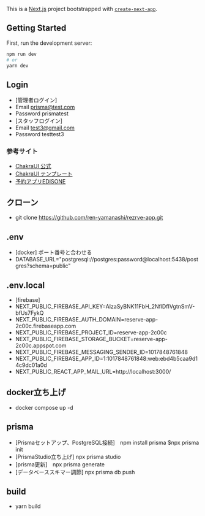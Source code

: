 This is a [Next.js](https://nextjs.org/) project bootstrapped with [`create-next-app`](https://github.com/vercel/next.js/tree/canary/packages/create-next-app).

## Getting Started

First, run the development server:

```bash
npm run dev
# or
yarn dev
```
## Login
- [管理者ログイン]
- Email prisma@test.com
- Password prismatest
- [スタッフログイン]
- Email test3@gmail.com
- Password testtest3
### 参考サイト

- [ChakraUI 公式](https://chakra-ui.com/)
- [ChakraUI テンプレート](https://chakra-templates.dev/page-sections/hero)
- [予約アプリEDISONE](https://edisone.jp/) 

## クローン
- git clone https://github.com/ren-yamanashi/rezrve-app.git

## .env
- [docker] ポート番号と合わせる
- DATABASE_URL="postgresql://postgres:password@localhost:5438/postgres?schema=public"

## .env.local
- [firebase]
- NEXT_PUBLIC_FIREBASE_API_KEY=AIzaSyBNK11FbH_2NflDfIVgtnSmV-bfUs7FykQ
- NEXT_PUBLIC_FIREBASE_AUTH_DOMAIN=reserve-app-2c00c.firebaseapp.com
- NEXT_PUBLIC_FIREBASE_PROJECT_ID=reserve-app-2c00c
- NEXT_PUBLIC_FIREBASE_STORAGE_BUCKET=reserve-app-2c00c.appspot.com
- NEXT_PUBLIC_FIREBASE_MESSAGING_SENDER_ID=1017848761848
- NEXT_PUBLIC_FIREBASE_APP_ID=1:1017848761848:web:ebd4b5caa9d14c9dc01a0d
- NEXT_PUBLIC_REACT_APP_MAIL_URL=http://localhost:3000/

## docker立ち上げ
- docker compose up -d

## prisma 
- [Prismaセットアップ、PostgreSQL接続]　npm install prisma $npx prisma init 
- [PrismaStudio立ち上げ] npx prisma studio
- [prisma更新]　npx prisma generate 
- [データベーススキマー調節] npx prisma db push

## build
- yarn build 